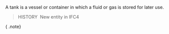 ﻿A tank is a vessel or container in which a fluid or gas is stored for later use.

> HISTORY&nbsp; New entity in IFC4

{ .note}
>
